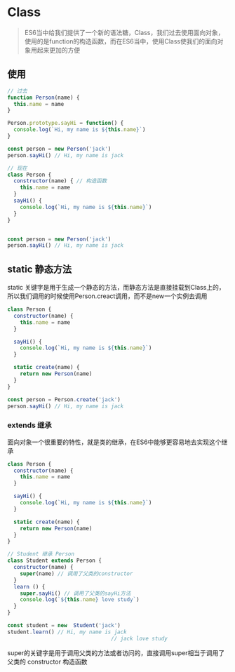 # Class

> ES6当中给我们提供了一个新的语法糖，Class，我们过去使用面向对象，使用的是function的构造函数，而在ES6当中，使用Class使我们的面向对象用起来更加的方便



## 使用

```js
// 过去
function Person(name) {
  this.name = name
}

Person.prototype.sayHi = function() {
  console.log(`Hi, my name is ${this.name}`)
}

const person = new Person('jack')
person.sayHi() // Hi, my name is jack

// 现在
class Person {
  constructor(name) { // 构造函数
    this.name = name
  }
  sayHi() {
    console.log(`Hi, my name is ${this.name}`)
  }
}


const person = new Person('jack')
person.sayHi() // Hi, my name is jack
```

## static 静态方法

static 关键字是用于生成一个静态的方法，而静态方法是直接挂载到Class上的，所以我们调用的时候使用Person.creact调用，而不是new一个实例去调用

```js
class Person {
  constructor(name) {
    this.name = name
  }

  sayHi() {
    console.log(`Hi, my name is ${this.name}`)
  }

  static create(name) {
    return new Person(name)
  }
}

const person = Person.create('jack')
person.sayHi() // Hi, my name is jack
```

### extends 继承

面向对象一个很重要的特性，就是类的继承，在ES6中能够更容易地去实现这个继承

```js
class Person {
  constructor(name) {
    this.name = name
  }

  sayHi() {
    console.log(`Hi, my name is ${this.name}`)
  }

  static create(name) {
    return new Person(name)
  }
}

// Student 继承 Person
class Student extends Person {
  constructor(name) {
    super(name) // 调用了父类的constructor
  }
  learn () {
    super.sayHi() // 调用了父类的sayHi方法
    console.log(`${this.name} love study`) 
  }
}

const student = new  Student('jack')
student.learn() // Hi, my name is jack
								 // jack love study
```

super的关键字是用于调用父类的方法或者访问的，直接调用super相当于调用了父类的 constructor 构造函数 
